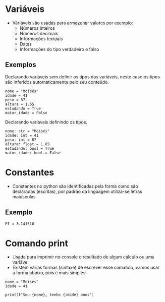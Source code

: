 # Variáveis
- Váriáveis são usadas para armazenar valores por exemplo:
  - Números inteiros
  - Números decimais
  - Informações textuais
  - Datas
  - Informações do tipo verdadeiro e falso

## Exemplos
Declarando variáveis sem definir os tipos das variáveis, neste caso os tipos são inferidos automaticamente pelo seu conteúdo.
```
nome = "Moisés"
idade = 41
peso = 87
altura = 1.65
estudando = True
maior_idade = False
```

Declarando variáveis definindo os tipos.
```
nome: str = "Moisés"
idade: int = 41
peso: int = 87
altura: float = 1.65
estudando: bool = True
maior_idade: bool = False
```

# Constantes
- Constantes no python são identificadas pela forma como são declaradas (escritas), por padrão da linguagem utiliza-se letras maiúsculas

## Exemplo
```
PI = 3.141516
```

# Comando print
- Usada para imprimir no console o resultado de algum cálculo ou uma variável
- Existem várias formas (sintaxe) de escrever esse comando, vamos usar a forma abaixo, pois é mais simples

```
nome = "Moisés"
idade = 41

print(f"Sou {nome}, tenho {idade} anos")
```